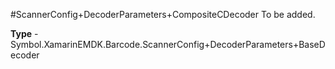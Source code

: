 #ScannerConfig+DecoderParameters+CompositeCDecoder
To be added.

**Type** - Symbol.XamarinEMDK.Barcode.ScannerConfig+DecoderParameters+BaseDecoder



